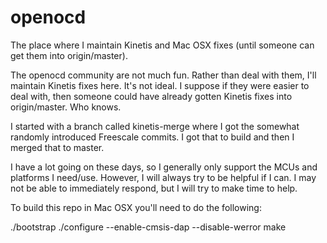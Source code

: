 # openocd
The place where I maintain Kinetis and Mac OSX fixes (until someone can get them into origin/master).

The openocd community are not much fun.  Rather than deal with them, I'll maintain Kinetis fixes here.  It's not ideal.  I suppose if they were easier to deal with, then someone could have already gotten Kinetis fixes into origin/master.  Who knows.

I started with a branch called kinetis-merge where I got the somewhat randomly introduced Freescale commits.  I got that to build and then I merged that to master. 

I have a lot going on these days, so I generally  only support the MCUs and platforms I need/use.  However, I will always try to be helpful if I can.  I may not be able to immediately respond, but I will try to make time to help.

To build this repo in Mac OSX you'll need to do the following:

./bootstrap
./configure --enable-cmsis-dap --disable-werror
make